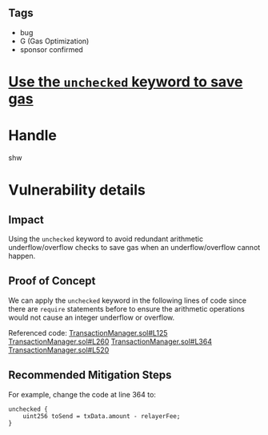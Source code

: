 ## Tags

- bug
- G (Gas Optimization)
- sponsor confirmed

# [Use the `unchecked` keyword to save gas](https://github.com/code-423n4/2021-07-connext-findings/issues/74) 

# Handle

shw


# Vulnerability details

## Impact

Using the `unchecked` keyword to avoid redundant arithmetic underflow/overflow checks to save gas when an underflow/overflow cannot happen.

## Proof of Concept

We can apply the `unchecked` keyword in the following lines of code since there are `require` statements before to ensure the arithmetic operations would not cause an integer underflow or overflow.

Referenced code:
[TransactionManager.sol#L125](https://github.com/code-423n4/2021-07-connext/blob/main/contracts/TransactionManager.sol#L125)
[TransactionManager.sol#L260](https://github.com/code-423n4/2021-07-connext/blob/main/contracts/TransactionManager.sol#L260)
[TransactionManager.sol#L364](https://github.com/code-423n4/2021-07-connext/blob/main/contracts/TransactionManager.sol#L364)
[TransactionManager.sol#L520](https://github.com/code-423n4/2021-07-connext/blob/main/contracts/TransactionManager.sol#L520)

## Recommended Mitigation Steps

For example, change the code at line 364 to:

```solidity
unchecked {
    uint256 toSend = txData.amount - relayerFee;
}
```

